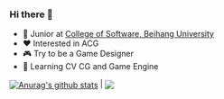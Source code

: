 ### Hi there 👋

- 💼 Junior at [College of Software, Beihang University](https://soft.buaa.edu.cn/)
- ❤️ Interested in ACG
- 🎮 Try to be a Game Designer
- 🔭 Learning CV CG and Game Engine

<!--
**nohes1tate/nohes1tate** is a ✨ _special_ ✨ repository because its `README.md` (this file) appears on your GitHub profile.

Here are some ideas to get you started:

- 🔭 I’m currently working on ...
- 🌱 I’m currently learning ...
- 👯 I’m looking to collaborate on ...
- 🤔 I’m looking for help with ...
- 💬 Ask me about ...
- 📫 How to reach me: ...
- 😄 Pronouns: ...
- ⚡ Fun fact: ...
-->
<a href="https://github.com/anuraghazra/github-readme-stats"><img align="center" src="https://github-readme-stats.vercel.app/api?username=noh1sitate&show_icons=true&include_all_commits=true&theme=buefy&hide_border=true" alt="Anurag's github stats" /></a> | <a href="https://github.com/anuraghazra/github-readme-stats"><img align="center" src="https://github-readme-stats.vercel.app/api/top-langs/?username=noh1sitate&layout=compact&theme=buefy&hide_border=true" /></a>
